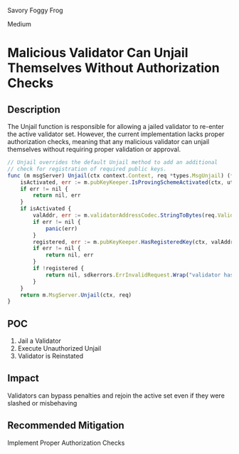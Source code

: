 Savory Foggy Frog

Medium

# Malicious Validator Can Unjail Themselves Without Authorization Checks

## Description
The Unjail function is responsible for allowing a jailed validator to re-enter the active validator set. However, the current implementation lacks proper authorization checks, meaning that any malicious validator can unjail themselves without requiring proper validation or approval.

```javascript
// Unjail overrides the default Unjail method to add an additional
// check for registration of required public keys.
func (m msgServer) Unjail(ctx context.Context, req *types.MsgUnjail) (*types.MsgUnjailResponse, error) {
	isActivated, err := m.pubKeyKeeper.IsProvingSchemeActivated(ctx, utils.SEDAKeyIndexSecp256k1)
	if err != nil {
		return nil, err
	}
	if isActivated {
		valAddr, err := m.validatorAddressCodec.StringToBytes(req.ValidatorAddr)
		if err != nil {
			panic(err)
		}
		registered, err := m.pubKeyKeeper.HasRegisteredKey(ctx, valAddr, utils.SEDAKeyIndexSecp256k1)
		if err != nil {
			return nil, err
		}
		if !registered {
			return nil, sdkerrors.ErrInvalidRequest.Wrap("validator has not registered required SEDA keys")
		}
	}
	return m.MsgServer.Unjail(ctx, req)
}
```
## POC
1. Jail a Validator
2. Execute Unauthorized Unjail
3.  Validator is Reinstated
## Impact
 Validators can bypass penalties and rejoin the active set even if they were slashed or misbehaving
## Recommended Mitigation
Implement Proper Authorization Checks